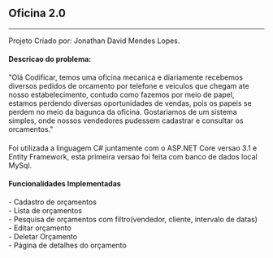 <h2>Oficina 2.0</h2>
<hr>
Projeto Criado por: Jonathan David Mendes Lopes.<br>
<h4>Descricao do problema:</h4> 
<p>"Olá Codificar, temos uma oficina mecanica e diariamente recebemos diversos pedidos
de orcamento por telefone e veiculos que chegam ate nosso estabelecimento, contudo
como fazemos por meio de papel, estamos perdendo diversas oportunidades de
vendas, pois os papeis se perdem no meio da bagunca da oficina. Gostariamos de um
sistema simples, onde nossos vendedores pudessem cadastrar e consultar os
orcamentos."</p>
<h4></h4>
<p>Foi utilizada a linguagem C# juntamente com o ASP.NET Core versao 3.1 e Entity Framework, esta primeira versao foi feita com banco de dados local MySql.<p/>
<h4>Funcionalidades Implementadas</h4>
- Cadastro de orçamentos<br>
- Lista de orçamentos<br>
- Pesquisa de orçamentos com filtro(vendedor, cliente, intervalo de datas)<br>
- Editar orçamento<br>
- Deletar Orçamento<br>
- Página de detalhes do orçamento<br>
